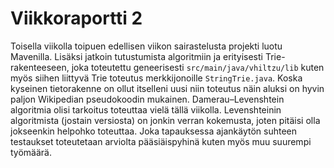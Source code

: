 # Viikkoraportti 2

Toisella viikolla toipuen edellisen viikon sairastelusta projekti luotu Mavenilla. Lisäksi jatkoin tutustumista algoritmiin ja erityisesti Trie-rakenteeseen, joka toteutettu geneerisesti `src/main/java/vhiltzu/lib` kuten myös siihen liittyvä Trie toteutus merkkijonoille `StringTrie.java`. Koska kyseinen tietorakenne on ollut itselleni uusi niin toteutus näin aluksi on hyvin paljon Wikipedian pseudokoodin mukainen. Damerau–Levenshtein algoritmia olisi tarkoitus toteuttaa vielä tällä viikolla. Levenshteinin algoritmista (jostain versiosta) on jonkin verran kokemusta, joten pitäisi olla jokseenkin helpohko toteuttaa. Joka tapauksessa ajankäytön suhteen testaukset toteutetaan arviolta pääsiäispyhinä kuten myös muu suurempi työmäärä.
